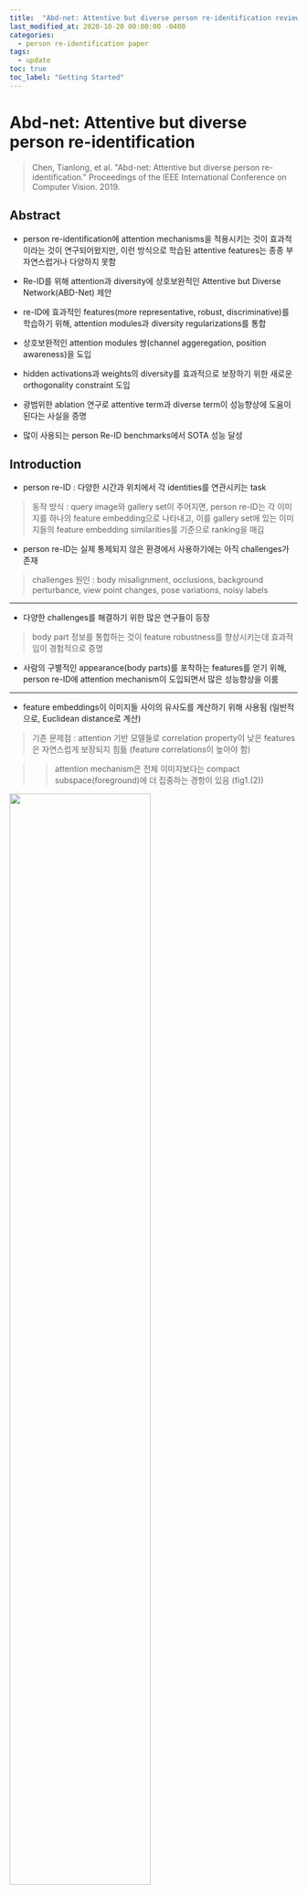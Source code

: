 ```yaml
---
title:  "Abd-net: Attentive but diverse person re-identification review"
last_modified_at: 2020-10-20 00:00:00 -0400
categories: 
  - person re-identification paper
tags:
  - update
toc: true
toc_label: "Getting Started"
---
```


# Abd-net: Attentive but diverse person re-identification
> Chen, Tianlong, et al. "Abd-net: Attentive but diverse person re-identification." Proceedings of the IEEE International Conference on Computer Vision. 2019.

## Abstract

* person re-identification에 attention mechanisms을 적용시키는 것이 효과적이라는 것이 연구되어왔지만, 이런 방식으로 학습된 attentive features는 종종 부자연스럽거나 다양하지 못함

* Re-ID를 위해 attention과 diversity에 상호보완적인 Attentive but Diverse Network(ABD-Net) 제안

* re-ID에 효과적인 features(more representative, robust, discriminative)를 학습하기 위해, attention modules과 diversity regularizations를 통합

* 상호보완적인 attention modules 쌍(channel aggeregation, position awareness)을 도입

* hidden activations과 weights의 diversity를 효과적으로 보장하기 위한 새로운 orthogonality constraint 도입

* 광범위한 ablation 연구로 attentive term과 diverse term이 성능향상에 도움이 된다는 사실을 증명

* 많이 사용되는 person Re-ID benchmarks에서 SOTA 성능 달성

## Introduction

* person re-ID : 다양한 시간과 위치에서 각 identities를 연관시키는 task

> 동작 방식 : query image와 gallery set이 주어지면, person re-ID는 각 이미지를 하나의 feature embedding으로 나타내고, 이를 gallery set에 있는 이미지들의 feature embedding similarities를 기준으로 
ranking을 매김

* person re-ID는 실제 통제되지 않은 환경에서 사용하기에는 아직 challenges가 존재

> challenges 원인 : body misalignment, occlusions, background perturbance, view point changes, pose variations, noisy labels

* * *

* 다양한 challenges를 해결하기 위한 많은 연구들이 등장

> body part 정보를 통합하는 것이 feature robustness를 향상시키는데 효과적임이 경험적으로 증명

* 사람의 구별적인 appearance(body parts)를 포착하는 features를 얻기 위해, person re-ID에 attention mechanism이 도입되면서 많은 성능향상을 이룸

* * *

* feature embeddings이 이미지들 사이의 유사도를 계산하기 위해 사용됨 (일반적으로, Euclidean distance로 계산)

> 기존 문제점 : attention 기반 모델들로 correlation property이 낮은 features은 자연스럽게 보장되지 힘듦 (feature correlations이 높아야 함)

> > attention mechanism은 전체 이미지보다는 compact subspace(foreground)에 더 집중하는 경항이 있음 (fig1.(2))

<img src="/assets/img/ABD-Net/fig1.PNG" width="70%" height="70%">

* * *

* person re-ID를 위한 feature embedding은 attentive하면서 동시에 diverse 해야 함

1) attentive feature : misalignment 바로잡기, background perturbance 제거, body appearances의 구별적인 local parts에 집중하는 것이 목표

2) diverse feature : correlation이 낮은 features를 잘 다루고, 더 잘 매칭하는 것이 목표

* Attentive but Diverse Network(ABD-Net) 제안

* * *

* Contributions

1) attention modules : Channel Attention Module(CAM), Position Attention Module(PAM) 

> CAM : channel 단위로 feature 정보를 융합시킴

> PAM : body의 spatial awareness와 part positions을 포착하기 위해 feature 정보 융합

> > 두가지 modules이 상호보완적으로 도움이 된다는 것을 발견함

2) spectral value difference orthogonality(SVDO) : 새로운 regularization term 도입

> 직접적으로 weight Gram matrix의 conditional 수를 제한시킴

> activations과 weights 모두에 적용되며, 학습된 feature correlations을 감소시키는데 효과적임 ??

3) 광범위한 실험을 통해 ABD-Net의 성능을 증명함

## Attentive but Diverse Network

<img src="/assets/img/ABD-Net/fig4.PNG" width="100%" height="100%">

* * *

## Attention : channel-wise and position-wise

* re-ID를 위한 attention의 목적은 사람과 관련이 없는 backgrounds를 제거하면서 사람과 관련된 features에 집중하는 것

* segmentation에서 아이디어를 얻어 2개의 상호보완적인 attention mechanisms을 통합시킴

### Channel attention module

<img src="/assets/img/ABD-Net/fig2.PNG" width="70%" height="70%">

* person re-ID에서 high-level channels은 그룹화 되어있고(몇몇 채널들이 비슷한 semantic contexts를 공유), 서로 더 연관이 있다고 가정함

* CAM은 의미론적으로 비슷한 채널들을 그룹화하고 융합시키기 위해 디자인됨

* input feature maps이 주어지면, 채널 affinity matrix를 계산

<img src="/assets/img/ABD-Net/eq1.PNG" width="70%" height="70%">

> x_ij : channel i가 channel j에 미치는 영향

* 최종 output feature map E

<img src="/assets/img/ABD-Net/eq2.PNG" width="70%" height="70%">

### Position attention module

<img src="/assets/img/ABD-Net/fig3.PNG" width="70%" height="70%">

* PAM은 의미론적으로 관련된 픽셀들을 spatial domatin에서 포착하고 융합시키기 위해 디자인됨

1) input feature maps A가 BN과 ReLU activation을 취하는 convolution layers로 들어가 feature maps B,C,D 생성

2) pixel affinity matrix S를 계산

3) CAM과 비슷하게 output feature map E를 생성함

* * *

### Diversity : orthogonality regularization

### Network architecture overview
